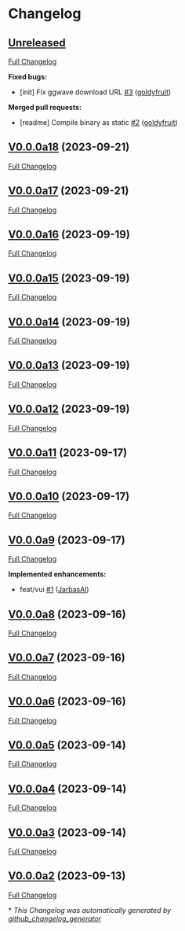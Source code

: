 # Changelog

## [Unreleased](https://github.com/OpenVoiceOS/ovos-audio-transformer-plugin-ggwave/tree/HEAD)

[Full Changelog](https://github.com/OpenVoiceOS/ovos-audio-transformer-plugin-ggwave/compare/V0.0.0a18...HEAD)

**Fixed bugs:**

- \[init\] Fix ggwave download URL [\#3](https://github.com/OpenVoiceOS/ovos-audio-transformer-plugin-ggwave/pull/3) ([goldyfruit](https://github.com/goldyfruit))

**Merged pull requests:**

- \[readme\] Compile binary as static [\#2](https://github.com/OpenVoiceOS/ovos-audio-transformer-plugin-ggwave/pull/2) ([goldyfruit](https://github.com/goldyfruit))

## [V0.0.0a18](https://github.com/OpenVoiceOS/ovos-audio-transformer-plugin-ggwave/tree/V0.0.0a18) (2023-09-21)

[Full Changelog](https://github.com/OpenVoiceOS/ovos-audio-transformer-plugin-ggwave/compare/V0.0.0a17...V0.0.0a18)

## [V0.0.0a17](https://github.com/OpenVoiceOS/ovos-audio-transformer-plugin-ggwave/tree/V0.0.0a17) (2023-09-21)

[Full Changelog](https://github.com/OpenVoiceOS/ovos-audio-transformer-plugin-ggwave/compare/V0.0.0a16...V0.0.0a17)

## [V0.0.0a16](https://github.com/OpenVoiceOS/ovos-audio-transformer-plugin-ggwave/tree/V0.0.0a16) (2023-09-19)

[Full Changelog](https://github.com/OpenVoiceOS/ovos-audio-transformer-plugin-ggwave/compare/V0.0.0a15...V0.0.0a16)

## [V0.0.0a15](https://github.com/OpenVoiceOS/ovos-audio-transformer-plugin-ggwave/tree/V0.0.0a15) (2023-09-19)

[Full Changelog](https://github.com/OpenVoiceOS/ovos-audio-transformer-plugin-ggwave/compare/V0.0.0a14...V0.0.0a15)

## [V0.0.0a14](https://github.com/OpenVoiceOS/ovos-audio-transformer-plugin-ggwave/tree/V0.0.0a14) (2023-09-19)

[Full Changelog](https://github.com/OpenVoiceOS/ovos-audio-transformer-plugin-ggwave/compare/V0.0.0a13...V0.0.0a14)

## [V0.0.0a13](https://github.com/OpenVoiceOS/ovos-audio-transformer-plugin-ggwave/tree/V0.0.0a13) (2023-09-19)

[Full Changelog](https://github.com/OpenVoiceOS/ovos-audio-transformer-plugin-ggwave/compare/V0.0.0a12...V0.0.0a13)

## [V0.0.0a12](https://github.com/OpenVoiceOS/ovos-audio-transformer-plugin-ggwave/tree/V0.0.0a12) (2023-09-19)

[Full Changelog](https://github.com/OpenVoiceOS/ovos-audio-transformer-plugin-ggwave/compare/V0.0.0a11...V0.0.0a12)

## [V0.0.0a11](https://github.com/OpenVoiceOS/ovos-audio-transformer-plugin-ggwave/tree/V0.0.0a11) (2023-09-17)

[Full Changelog](https://github.com/OpenVoiceOS/ovos-audio-transformer-plugin-ggwave/compare/V0.0.0a10...V0.0.0a11)

## [V0.0.0a10](https://github.com/OpenVoiceOS/ovos-audio-transformer-plugin-ggwave/tree/V0.0.0a10) (2023-09-17)

[Full Changelog](https://github.com/OpenVoiceOS/ovos-audio-transformer-plugin-ggwave/compare/V0.0.0a9...V0.0.0a10)

## [V0.0.0a9](https://github.com/OpenVoiceOS/ovos-audio-transformer-plugin-ggwave/tree/V0.0.0a9) (2023-09-17)

[Full Changelog](https://github.com/OpenVoiceOS/ovos-audio-transformer-plugin-ggwave/compare/V0.0.0a8...V0.0.0a9)

**Implemented enhancements:**

- feat/vui [\#1](https://github.com/OpenVoiceOS/ovos-audio-transformer-plugin-ggwave/pull/1) ([JarbasAl](https://github.com/JarbasAl))

## [V0.0.0a8](https://github.com/OpenVoiceOS/ovos-audio-transformer-plugin-ggwave/tree/V0.0.0a8) (2023-09-16)

[Full Changelog](https://github.com/OpenVoiceOS/ovos-audio-transformer-plugin-ggwave/compare/V0.0.0a7...V0.0.0a8)

## [V0.0.0a7](https://github.com/OpenVoiceOS/ovos-audio-transformer-plugin-ggwave/tree/V0.0.0a7) (2023-09-16)

[Full Changelog](https://github.com/OpenVoiceOS/ovos-audio-transformer-plugin-ggwave/compare/V0.0.0a6...V0.0.0a7)

## [V0.0.0a6](https://github.com/OpenVoiceOS/ovos-audio-transformer-plugin-ggwave/tree/V0.0.0a6) (2023-09-16)

[Full Changelog](https://github.com/OpenVoiceOS/ovos-audio-transformer-plugin-ggwave/compare/V0.0.0a5...V0.0.0a6)

## [V0.0.0a5](https://github.com/OpenVoiceOS/ovos-audio-transformer-plugin-ggwave/tree/V0.0.0a5) (2023-09-14)

[Full Changelog](https://github.com/OpenVoiceOS/ovos-audio-transformer-plugin-ggwave/compare/V0.0.0a4...V0.0.0a5)

## [V0.0.0a4](https://github.com/OpenVoiceOS/ovos-audio-transformer-plugin-ggwave/tree/V0.0.0a4) (2023-09-14)

[Full Changelog](https://github.com/OpenVoiceOS/ovos-audio-transformer-plugin-ggwave/compare/V0.0.0a3...V0.0.0a4)

## [V0.0.0a3](https://github.com/OpenVoiceOS/ovos-audio-transformer-plugin-ggwave/tree/V0.0.0a3) (2023-09-14)

[Full Changelog](https://github.com/OpenVoiceOS/ovos-audio-transformer-plugin-ggwave/compare/V0.0.0a2...V0.0.0a3)

## [V0.0.0a2](https://github.com/OpenVoiceOS/ovos-audio-transformer-plugin-ggwave/tree/V0.0.0a2) (2023-09-13)

[Full Changelog](https://github.com/OpenVoiceOS/ovos-audio-transformer-plugin-ggwave/compare/aedf9aba9d9f8f69d46648e2c72f60a93a9befdd...V0.0.0a2)



\* *This Changelog was automatically generated by [github_changelog_generator](https://github.com/github-changelog-generator/github-changelog-generator)*
